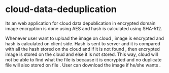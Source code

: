 # cloud-data-deduplication
Its an web application for cloud data depublication in encrypted domain
image encryption is done using AES and hash is calculated using SHA-512.

Whenever user want to upload the image on cloud , image is encrypted and hash is calculated on client side.
Hash is sent to server and it is compared with all the hash stored on the cloud and if it is not found , then encrypted image is stored on the cloud and else it is not stored.
This way, cloud will not be able to find what the file is because it is encrypted and  no duplicate file will also stored on file .
User can download the image if he/she wants .
